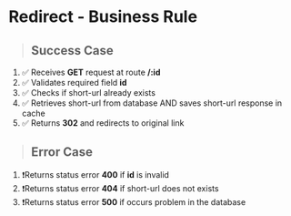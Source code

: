 # Redirect - Business Rule

> ## Success Case

1.  ✅ Receives **GET** request at route **/:id**
2.  ✅ Validates required field **id**
3.  ✅ Checks if short-url already exists
4.  ✅ Retrieves short-url from database AND saves short-url response in cache
5.  ✅ Returns **302** and redirects to original link

> ## Error Case

1. ❗Returns status error **400** if **id** is invalid
2. ❗Returns status error **404** if short-url does not exists
3. ❗Returns status error **500** if occurs problem in the database
